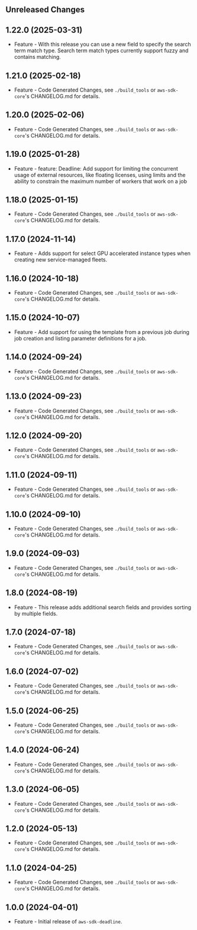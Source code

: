Unreleased Changes
------------------

1.22.0 (2025-03-31)
------------------

* Feature - With this release you can use a new field to specify the search term match type. Search term match types currently support fuzzy and contains matching.

1.21.0 (2025-02-18)
------------------

* Feature - Code Generated Changes, see `./build_tools` or `aws-sdk-core`'s CHANGELOG.md for details.

1.20.0 (2025-02-06)
------------------

* Feature - Code Generated Changes, see `./build_tools` or `aws-sdk-core`'s CHANGELOG.md for details.

1.19.0 (2025-01-28)
------------------

* Feature - feature: Deadline: Add support for limiting the concurrent usage of external resources, like floating licenses, using limits and the ability to constrain the maximum number of workers that work on a job

1.18.0 (2025-01-15)
------------------

* Feature - Code Generated Changes, see `./build_tools` or `aws-sdk-core`'s CHANGELOG.md for details.

1.17.0 (2024-11-14)
------------------

* Feature - Adds support for select GPU accelerated instance types when creating new service-managed fleets.

1.16.0 (2024-10-18)
------------------

* Feature - Code Generated Changes, see `./build_tools` or `aws-sdk-core`'s CHANGELOG.md for details.

1.15.0 (2024-10-07)
------------------

* Feature - Add support for using the template from a previous job during job creation and listing parameter definitions for a job.

1.14.0 (2024-09-24)
------------------

* Feature - Code Generated Changes, see `./build_tools` or `aws-sdk-core`'s CHANGELOG.md for details.

1.13.0 (2024-09-23)
------------------

* Feature - Code Generated Changes, see `./build_tools` or `aws-sdk-core`'s CHANGELOG.md for details.

1.12.0 (2024-09-20)
------------------

* Feature - Code Generated Changes, see `./build_tools` or `aws-sdk-core`'s CHANGELOG.md for details.

1.11.0 (2024-09-11)
------------------

* Feature - Code Generated Changes, see `./build_tools` or `aws-sdk-core`'s CHANGELOG.md for details.

1.10.0 (2024-09-10)
------------------

* Feature - Code Generated Changes, see `./build_tools` or `aws-sdk-core`'s CHANGELOG.md for details.

1.9.0 (2024-09-03)
------------------

* Feature - Code Generated Changes, see `./build_tools` or `aws-sdk-core`'s CHANGELOG.md for details.

1.8.0 (2024-08-19)
------------------

* Feature - This release adds additional search fields and provides sorting by multiple fields.

1.7.0 (2024-07-18)
------------------

* Feature - Code Generated Changes, see `./build_tools` or `aws-sdk-core`'s CHANGELOG.md for details.

1.6.0 (2024-07-02)
------------------

* Feature - Code Generated Changes, see `./build_tools` or `aws-sdk-core`'s CHANGELOG.md for details.

1.5.0 (2024-06-25)
------------------

* Feature - Code Generated Changes, see `./build_tools` or `aws-sdk-core`'s CHANGELOG.md for details.

1.4.0 (2024-06-24)
------------------

* Feature - Code Generated Changes, see `./build_tools` or `aws-sdk-core`'s CHANGELOG.md for details.

1.3.0 (2024-06-05)
------------------

* Feature - Code Generated Changes, see `./build_tools` or `aws-sdk-core`'s CHANGELOG.md for details.

1.2.0 (2024-05-13)
------------------

* Feature - Code Generated Changes, see `./build_tools` or `aws-sdk-core`'s CHANGELOG.md for details.

1.1.0 (2024-04-25)
------------------

* Feature - Code Generated Changes, see `./build_tools` or `aws-sdk-core`'s CHANGELOG.md for details.

1.0.0 (2024-04-01)
------------------

* Feature - Initial release of `aws-sdk-deadline`.

